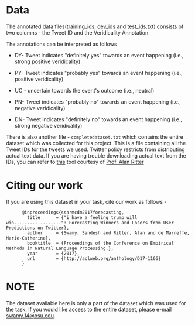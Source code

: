 # Data

The annotated data files(training_ids, dev_ids and test_ids.txt) consists of two columns - the Tweet ID and the Veridicality Annotation. 


The annotations can be interpreted as follows
   
   
   
   * DY- Tweet indicates "definitely yes" towards an event happening (i.e., strong positive veridicality)
   
   
   
   * PY- Tweet indicates "probably yes" towards an event happening (i.e., positive veridicality)
   
   
   
   * UC - uncertain towards the event's outcome (i.e., neutral)
   
   
   
   * PN- Tweet indicates "probably no" towards an event happening (i.e., negative veridicality)
   
   
   
   * DN- Tweet indicates "definitely no" towards an event happening (i.e., strong negative veridicality)
   
   
There is also another file - `completedataset.txt` which contains the entire dataset which was collected for this project. This is a file containing all the Tweet IDs for the tweets we used. Twitter policy restricts from distributing actual text data. If you are having trouble downloading actual text from the IDs, you can refer to [this](https://github.com/aritter/twitter_download) tool courtesy of [Prof. Alan Ritter](https://aritter.github.io)
   
# Citing our work

If you are using this dataset in your task, cite our work as follows -
          
          
          
          @inproceedings{ssarmcdm2017forecasting,
  	        title      = {"i have a feeling trump will win..................": Forecasting Winners and Losers from User Predictions on Twitter},
  	        author     = {Swamy, Sandesh and Ritter, Alan and de Marneffe, Marie-Catherine},
  	        booktitle  = {Proceedings of the Conference on Empirical Methods in Natural Language Processing.},
  	        year       = {2017},
  	        url        = {http://aclweb.org/anthology/D17-1166}
  	      }
 
# NOTE

The dataset available here is only a part of the dataset which was used for the task. If you would like access to the entire dataset,
please e-mail swamy.14@osu.edu.
